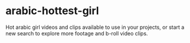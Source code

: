 # arabic-hottest-girl
Hot arabic girl videos and clips available to use in your projects, or start a new search to explore more footage and b-roll video clips.
